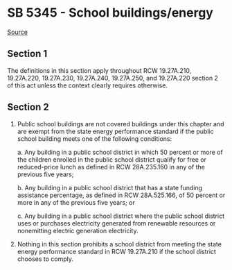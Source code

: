 # SB 5345 - School buildings/energy

[Source](http://lawfilesext.leg.wa.gov/biennium/2023-24/Pdf/Bills/Senate%20Bills/5345.pdf)

## Section 1
The definitions in this section apply throughout RCW 19.27A.210, 19.27A.220, 19.27A.230, 19.27A.240, 19.27A.250, and 19.27A.220 section 2 of this act unless the context clearly requires otherwise.

## Section 2
1. Public school buildings are not covered buildings under this chapter and are exempt from the state energy performance standard if the public school building meets one of the following conditions:

    a. Any building in a public school district in which 50 percent or more of the children enrolled in the public school district qualify for free or reduced-price lunch as defined in RCW 28A.235.160 in any of the previous five years;

    b. Any building in a public school district that has a state funding assistance percentage, as defined in RCW 28A.525.166, of 50 percent or more in any of the previous five years; or

    c. Any building in a public school district where the public school district uses or purchases electricity generated from renewable resources or nonemitting electric generation electricity.

2. Nothing in this section prohibits a school district from meeting the state energy performance standard in RCW 19.27A.210 if the school district chooses to comply.

